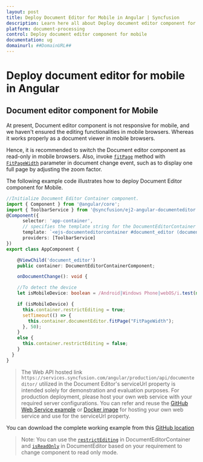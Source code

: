 ```yaml
---
layout: post
title: Deploy Document Editor for Mobile in Angular | Syncfusion
description: Learn here all about Deploy document editor component for mobile in Syncfusion Angular Document editor component of Syncfusion Essential JS 2 and more.
platform: document-processing
control: Deploy document editor component for mobile 
documentation: ug
domainurl: ##DomainURL##
---
```


# Deploy document editor for mobile in Angular

## Document editor component for Mobile

At present, Document editor component is not responsive for mobile, and we haven't ensured the editing functionalities in mobile browsers. Whereas it works properly as a document viewer in mobile browsers.

Hence, it is recommended to switch the Document editor component as read-only in mobile browsers. Also, invoke [`fitPage`](https://ej2.syncfusion.com/angular/documentation/api/document-editor/#fitpage) method with [`FitPageWidth`](https://ej2.syncfusion.com/angular/documentation/api/document-editor/pageFitType/) parameter in document change event, such as to display one full page by adjusting the zoom factor.

The following example code illustrates how to deploy Document Editor component for Mobile.

```typescript
//Initialize Document Editor Container component.
import { Component } from '@angular/core';
import { ToolbarService } from '@syncfusion/ej2-angular-documenteditor';
@Component({
      selector: 'app-container',
      // specifies the template string for the DocumentEditorContainer component
      template: `<ejs-documenteditorcontainer #document_editor (documentChange)="onDocumentChange()" serviceUrl="https://services.syncfusion.com/angular/production/api/documenteditor/" height="600px" style="display:block" [enableToolbar]=true> </ejs-documenteditorcontainer>`,
      providers: [ToolbarService]
})
export class AppComponent {

    @ViewChild('document_editor')
    public container: DocumentEditorContainerComponent;

    onDocumentChange(): void {

    //To detect the device
    let isMobileDevice: boolean = /Android|Windows Phone|webOS/i.test(navigator.userAgent);

    if (isMobileDevice) {
      this.container.restrictEditing = true;
      setTimeout(() => {
        this.container.documentEditor.fitPage("FitPageWidth");
      }, 50);
    }
    else {
      this.container.restrictEditing = false;
    }
  }
}
```

> The Web API hosted link `https://services.syncfusion.com/angular/production/api/documenteditor/` utilized in the Document Editor's serviceUrl property is intended solely for demonstration and evaluation purposes. For production deployment, please host your own web service with your required server configurations. You can refer and reuse the [GitHub Web Service example](https://github.com/SyncfusionExamples/EJ2-DocumentEditor-WebServices) or [Docker image](https://hub.docker.com/r/syncfusion/word-processor-server) for hosting your own web service and use for the serviceUrl property.

You can download the complete working example from this [GitHub location](https://github.com/SyncfusionExamples/Deploy-Document-Editor-in-Mobile-Friendly-Web-page/)

>Note: You can use the [`restrictEditing`](https://ej2.syncfusion.com/angular/documentation/api/document-editor-container#restrictediting) in DocumentEditorContainer and [`isReadOnly`](https://ej2.syncfusion.com/angular/documentation/api/document-editor/#isreadonly) in DocumentEditor based on your requirement to change component to read only mode.